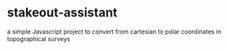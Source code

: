 # stakeout-assistant
a simple Javascript project to convert from cartesian to polar coordinates in topographical surveys
